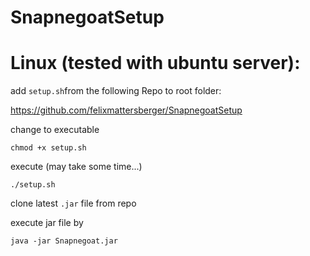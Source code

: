 # SnapnegoatSetup

# Linux (tested with ubuntu server):

add `setup.sh`from the following Repo to root folder:

https://github.com/felixmattersberger/SnapnegoatSetup

change to executable

```
chmod +x setup.sh
```

execute (may take some time...)

```
./setup.sh
```

clone latest `.jar` file from repo

execute jar file by

```
java -jar Snapnegoat.jar
```